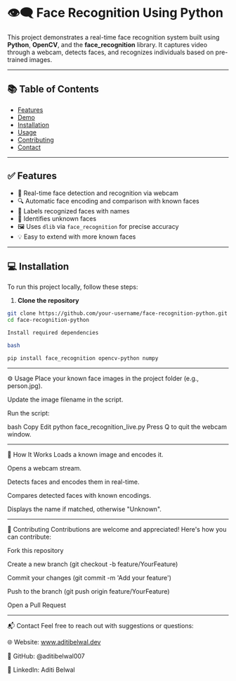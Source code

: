 
# 👁️‍🗨️ Face Recognition Using Python

This project demonstrates a real-time face recognition system built using **Python**, **OpenCV**, and the **face_recognition** library. It captures video through a webcam, detects faces, and recognizes individuals based on pre-trained images.

---

## 📚 Table of Contents

- [Features](#features)  
- [Demo](#demo)  
- [Installation](#installation)  
- [Usage](#usage)  
- [Contributing](#contributing)  
- [Contact](#contact)

---

## ✅ Features

- 🎯 Real-time face detection and recognition via webcam  
- 🔍 Automatic face encoding and comparison with known faces  
- 🧠 Labels recognized faces with names  
- 🚫 Identifies unknown faces  
- 🖼️ Uses `dlib` via `face_recognition` for precise accuracy  
- 💡 Easy to extend with more known faces

---

## 💻 Installation

To run this project locally, follow these steps:

1. **Clone the repository**
```bash
git clone https://github.com/your-username/face-recognition-python.git
cd face-recognition-python

Install required dependencies

bash

pip install face_recognition opencv-python numpy

```
---

⚙️ Usage
Place your known face images in the project folder (e.g., person.jpg).

Update the image filename in the script.

Run the script:

bash
Copy
Edit
python face_recognition_live.py
Press Q to quit the webcam window.

---

🧠 How It Works
Loads a known image and encodes it.

Opens a webcam stream.

Detects faces and encodes them in real-time.

Compares detected faces with known encodings.

Displays the name if matched, otherwise "Unknown".

----

🤝 Contributing
Contributions are welcome and appreciated! Here's how you can contribute:

Fork this repository

Create a new branch (git checkout -b feature/YourFeature)

Commit your changes (git commit -m 'Add your feature')

Push to the branch (git push origin feature/YourFeature)

Open a Pull Request

---

📬 Contact
Feel free to reach out with suggestions or questions:

🌐 Website: www.aditibelwal.dev

💼 GitHub: @aditibelwal007

🔗 LinkedIn: Aditi Belwal

